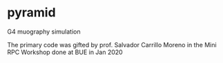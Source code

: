 # pyramid
 G4 muography simulation

The primary code was gifted by prof. Salvador Carrillo Moreno in the Mini RPC Workshop done at BUE in Jan 2020
